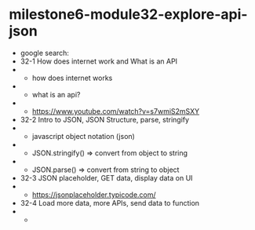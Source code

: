 # milestone6-module32-explore-api-json

- google search:
- 32-1 How does internet work and What is an API
- - how does internet works
- - what is an api?
- - https://www.youtube.com/watch?v=s7wmiS2mSXY
- 32-2 Intro to JSON, JSON Structure, parse, stringify
- - javascript object notation (json)
- - JSON.stringify() => convert from object to string
- - JSON.parse() => convert from string to object
- 32-3 JSON placeholder, GET data, display data on UI
- - https://jsonplaceholder.typicode.com/
- 32-4 Load more data, more APIs, send data to function
- -
